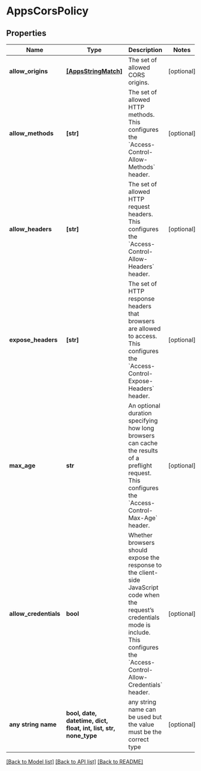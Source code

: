 # AppsCorsPolicy


## Properties
Name | Type | Description | Notes
------------ | ------------- | ------------- | -------------
**allow_origins** | [**[AppsStringMatch]**](AppsStringMatch.md) | The set of allowed CORS origins. | [optional] 
**allow_methods** | **[str]** | The set of allowed HTTP methods. This configures the &#x60;Access-Control-Allow-Methods&#x60; header. | [optional] 
**allow_headers** | **[str]** | The set of allowed HTTP request headers. This configures the &#x60;Access-Control-Allow-Headers&#x60; header. | [optional] 
**expose_headers** | **[str]** | The set of HTTP response headers that browsers are allowed to access. This configures the &#x60;Access-Control-Expose-Headers&#x60; header. | [optional] 
**max_age** | **str** | An optional duration specifying how long browsers can cache the results of a preflight request. This configures the &#x60;Access-Control-Max-Age&#x60; header. | [optional] 
**allow_credentials** | **bool** | Whether browsers should expose the response to the client-side JavaScript code when the request’s credentials mode is include. This configures the &#x60;Access-Control-Allow-Credentials&#x60; header. | [optional] 
**any string name** | **bool, date, datetime, dict, float, int, list, str, none_type** | any string name can be used but the value must be the correct type | [optional]

[[Back to Model list]](../README.md#documentation-for-models) [[Back to API list]](../README.md#documentation-for-api-endpoints) [[Back to README]](../README.md)


